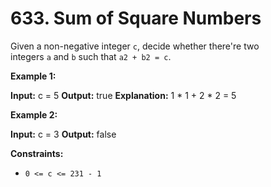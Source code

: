 # 633. Sum of Square Numbers 

Given a non-negative integer `c`, decide whether there're two integers `a` and `b` such that `a2 + b2 = c`.

**Example 1:**

**Input:** c = 5
**Output:** true
**Explanation:** 1 * 1 + 2 * 2 = 5

**Example 2:**

**Input:** c = 3
**Output:** false

**Constraints:**

- `0 <= c <= 231 - 1`